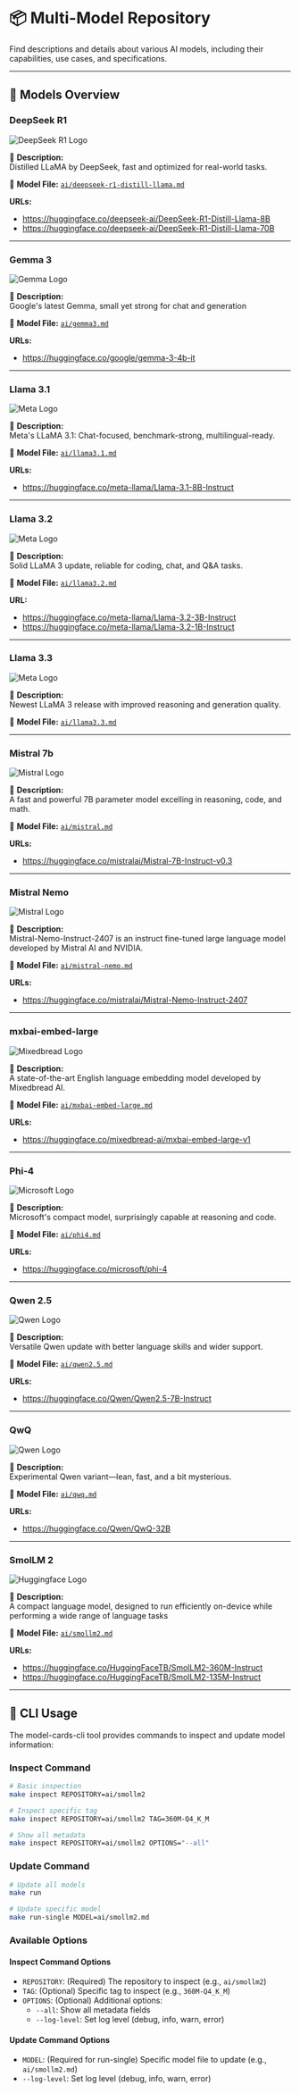 # 📦 Multi-Model Repository

Find descriptions and details about various AI models, including their capabilities, use cases, and specifications.

---

## 🚀 Models Overview

### DeepSeek R1
![DeepSeek R1 Logo](https://github.com/docker/model-cards/raw/refs/heads/main/logos/deepseek-120x-hub@2x.svg)

📌 **Description:**  
Distilled LLaMA by DeepSeek, fast and optimized for real-world tasks.

📂 **Model File:** [`ai/deepseek-r1-distill-llama.md`](ai/deepseek-r1-distill-llama.md)

**URLs:**
- https://huggingface.co/deepseek-ai/DeepSeek-R1-Distill-Llama-8B
- https://huggingface.co/deepseek-ai/DeepSeek-R1-Distill-Llama-70B

---

### Gemma 3
![Gemma Logo](https://github.com/docker/model-cards/raw/refs/heads/main/logos/gemma-120x-hub@2x.svg)

📌 **Description:**  
Google's latest Gemma, small yet strong for chat and generation

📂 **Model File:** [`ai/gemma3.md`](ai/gemma3.md)

**URLs:**
- https://huggingface.co/google/gemma-3-4b-it

---

### Llama 3.1
![Meta Logo](https://github.com/docker/model-cards/raw/refs/heads/main/logos/meta-120x-hub@2x.svg)

📌 **Description:**  
Meta's LLaMA 3.1: Chat-focused, benchmark-strong, multilingual-ready.

📂 **Model File:** [`ai/llama3.1.md`](ai/llama3.1.md)

**URLs:**
- https://huggingface.co/meta-llama/Llama-3.1-8B-Instruct

---

### Llama 3.2
![Meta Logo](https://github.com/docker/model-cards/raw/refs/heads/main/logos/meta-120x-hub@2x.svg)

📌 **Description:**  
Solid LLaMA 3 update, reliable for coding, chat, and Q&A tasks.

📂 **Model File:** [`ai/llama3.2.md`](ai/llama3.2.md)

**URL:**
- https://huggingface.co/meta-llama/Llama-3.2-3B-Instruct
- https://huggingface.co/meta-llama/Llama-3.2-1B-Instruct

---
### Llama 3.3

![Meta Logo](https://github.com/docker/model-cards/raw/refs/heads/main/logos/meta-120x-hub@2x.svg)

📌 **Description:**  
Newest LLaMA 3 release with improved reasoning and generation quality.

📂 **Model File:** [`ai/llama3.3.md`](ai/llama3.3.md)

---

### Mistral 7b
![Mistral Logo](https://github.com/docker/model-cards/raw/refs/heads/main/logos/mistral-120x-hub@2x.svg)

📌 **Description:**  
A fast and powerful 7B parameter model excelling in reasoning, code, and math.

📂 **Model File:** [`ai/mistral.md`](ai/mistral.md)

**URLs:**
- https://huggingface.co/mistralai/Mistral-7B-Instruct-v0.3

---
### Mistral Nemo
![Mistral Logo](https://github.com/docker/model-cards/raw/refs/heads/main/logos/mistral-120x-hub@2x.svg)

📌 **Description:**  
Mistral-Nemo-Instruct-2407 is an instruct fine-tuned large language model developed by Mistral AI and NVIDIA.

📂 **Model File:** [`ai/mistral-nemo.md`](ai/mistral-nemo.md)

**URLs:**
- https://huggingface.co/mistralai/Mistral-Nemo-Instruct-2407

---
### mxbai-embed-large
![Mixedbread Logo](https://github.com/docker/model-cards/raw/refs/heads/main/logos/mixedbread-120x-hub@2x.svg)

📌 **Description:**  
A state-of-the-art English language embedding model developed by Mixedbread AI.

📂 **Model File:** [`ai/mxbai-embed-large.md`](ai/mxbai-embed-large.md)

**URLs:**
- https://huggingface.co/mixedbread-ai/mxbai-embed-large-v1

---

### Phi-4
![Microsoft Logo](https://github.com/docker/model-cards/raw/refs/heads/main/logos/phi-120x-hub@2x.svg)

📌 **Description:**  
Microsoft's compact model, surprisingly capable at reasoning and code.

📂 **Model File:** [`ai/phi4.md`](ai/phi4.md)

**URLs:**
- https://huggingface.co/microsoft/phi-4

---

### Qwen 2.5
![Qwen Logo](https://github.com/docker/model-cards/raw/refs/heads/main/logos/qwen-120x-hub@2x.svg)

📌 **Description:**  
Versatile Qwen update with better language skills and wider support.

📂 **Model File:** [`ai/qwen2.5.md`](ai/qwen2.5.md)

**URLs:**
- https://huggingface.co/Qwen/Qwen2.5-7B-Instruct

---

### QwQ
![Qwen Logo](https://github.com/docker/model-cards/raw/refs/heads/main/logos/qwen-120x-hub@2x.svg)

📌 **Description:**  
Experimental Qwen variant—lean, fast, and a bit mysterious.

📂 **Model File:** [`ai/qwq.md`](ai/qwq.md)

**URLs:**
- https://huggingface.co/Qwen/QwQ-32B

---

### SmolLM 2
![Huggingface Logo](https://github.com/docker/model-cards/raw/refs/heads/main/logos/hugginfface-120x-hub@2x.svg)

📌 **Description:**  
A compact language model, designed to run efficiently on-device while performing a wide range of language tasks 

📂 **Model File:** [`ai/smollm2.md`](ai/smollm2.md)

**URLs:**
- https://huggingface.co/HuggingFaceTB/SmolLM2-360M-Instruct
- https://huggingface.co/HuggingFaceTB/SmolLM2-135M-Instruct

---

## 🔧 CLI Usage

The model-cards-cli tool provides commands to inspect and update model information:

### Inspect Command
```bash
# Basic inspection
make inspect REPOSITORY=ai/smollm2

# Inspect specific tag
make inspect REPOSITORY=ai/smollm2 TAG=360M-Q4_K_M

# Show all metadata
make inspect REPOSITORY=ai/smollm2 OPTIONS="--all"
```

### Update Command
```bash
# Update all models
make run

# Update specific model
make run-single MODEL=ai/smollm2.md
```

### Available Options

#### Inspect Command Options
- `REPOSITORY`: (Required) The repository to inspect (e.g., `ai/smollm2`)
- `TAG`: (Optional) Specific tag to inspect (e.g., `360M-Q4_K_M`)
- `OPTIONS`: (Optional) Additional options:
  - `--all`: Show all metadata fields
  - `--log-level`: Set log level (debug, info, warn, error)

#### Update Command Options
- `MODEL`: (Required for run-single) Specific model file to update (e.g., `ai/smollm2.md`)
- `--log-level`: Set log level (debug, info, warn, error)

